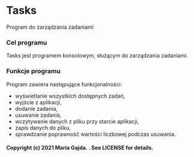# Tasks
Program do zarządzania zadaniami


### Cel programu
Tasks jest programem konsolowym, służącym do zarządzania zadaniami.


### Funkcje programu
Program zawiera następujące funkcjonalności:
- wyświetlanie wszystkich dostępnych zadań,
- wyjście z aplikacji,
- dodanie zadania,
- usuwanie zadania,
- wczytywanie danych z pliku przy starcie aplikacji,
- zapis danych do pliku,
- sprawdzanie poprawność wartości liczbowej podczas usuwania.


#### Copyright (c) 2021 Maria Gajda. . See LICENSE for details.
